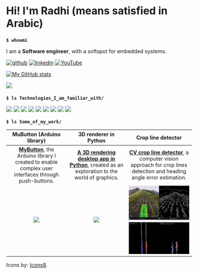 # Hi! I'm Radhi (means satisfied in Arabic) 

**```$ whoami```**

I am a **Software engineer**, with a softspot for embedded systems.


<!--
Icons(https://icons8.com/icons/set/youtube) 
-->
[<img src="https://img.icons8.com/doodle/48/000000/github--v1.png" alt='github' height='30'>](https://github.com/Rad-hi)      [<img src="https://img.icons8.com/doodle/48/000000/linkedin--v2.png" alt='linkedin' height='30'>](https://www.linkedin.com/in/radhi-sghaier/)      [<img src="https://img.icons8.com/color/48/000000/youtube--v2.png" alt='YouTube' height='30'>](https://www.youtube.com/channel/UC1p0qM_X_ATUPP6oM-QkxEg)

<!-- 
How to edit the stats: https://github.com/anuraghazra/github-readme0stats 
-->
[![My GitHub stats](https://github-readme-stats.vercel.app/api?username=Rad-hi&show_icons=true&hide=issues&theme=github_dark)](https://github.com/anuraghazra/github-readme-stats) 

![](http://github-profile-summary-cards.vercel.app/api/cards/profile-details?username=rad-hi&theme=default)

**```$ ls Technologies_I_am_familiar_with/```**

<img src="https://avatars.githubusercontent.com/u/3979232?s=200&v=4" height='60'>          <img src="https://img.icons8.com/color/48/null/opencv.png" height='60'>          <img src="https://img.icons8.com/color/48/null/numpy.png" height='60'>          <img src="https://img.icons8.com/color/48/000000/python--v1.png" height='60'>          <img src="https://img.icons8.com/color/48/000000/linux--v1.png" height='60'>          <img src="https://img.icons8.com/color/48/000000/c-programming.png" height='60'>          <img src="https://img.icons8.com/color/48/000000/c-plus-plus-logo.png" height='60'>          <img src="https://img.icons8.com/fluency/48/000000/arduino.png" height='60'>          <img src="https://img.icons8.com/color/48/000000/tensorflow.png"  height='60'>

<!--
[![Top Langs](https://github-readme-stats.vercel.app/api/top-langs/?username=Rad-hi&langs_count=4&hide=Jupyter%20Notebook,Makefile,html&theme=github_dark)](https://github.com/anuraghazra/github-readme-stats)
-->

**```$ ls Some_of_my_work/ ```**

| MuButton (Arduino library) | 3D renderer in Python | Crop line detector |
|:---------------------------:|:---------------------:|:------------------:|
|[**MyButton**](https://github.com/Rad-hi/MyButton_Arduino), the Arduino library I created to enable complex user interfaces through push-buttons.|[**A 3D rendering desktop app in Python**](https://github.com/Rad-hi/3D-Rendering-Desktop-App), created as an exploration to the world of graphics.|[**CV crop line detector**](https://github.com/Rad-hi/crop_line_detector_cv), a computer vision approach for crop lines detection and heading angle error estimation.|
|<img src="https://github.com/Rad-hi/MyButton_Arduino/blob/master/images/multi_btn_1x75.gif" height=180>|<img src="https://github.com/Rad-hi/3D-Rendering-Desktop-App/blob/main/Screenshots/GIF.gif" height=185>|<img src="https://github.com/Rad-hi/crop_line_detector_cv/blob/master/images/sliding_window_result.gif" height=185>|


Icons by: [Icons8](https://icons8.com).
